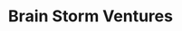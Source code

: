 ---
title: Brain Storm Ventures
image: "/assets/img/resources/brainstorm.jpg"
description: Seed and early-stage venture capital firm. Managing Partner originally from Mexico.
categories:
  - Venture Capital
link: https://brainstorm.vc/
---